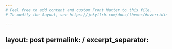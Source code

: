 ```yaml
---
# Feel free to add content and custom Front Matter to this file.
# To modify the layout, see https://jekyllrb.com/docs/themes/#overriding-theme-defaults

---
```

layout: post
permalink: /
excerpt_separator: <!--more-->
---
